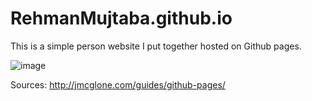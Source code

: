 # RehmanMujtaba.github.io

This is a simple person website I put together hosted on Github pages.

![image](https://user-images.githubusercontent.com/97486476/166587607-057ef212-2432-44e8-a2c2-0da34e7eda7e.png)


Sources:
http://jmcglone.com/guides/github-pages/
